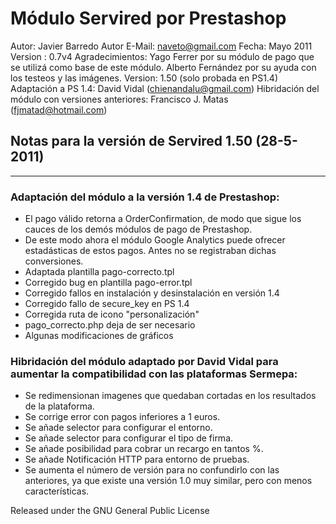 # Módulo Servired por Prestashop
Autor: Javier Barredo
Autor E-Mail: naveto@gmail.com
Fecha: Mayo 2011
Version : 0.7v4
Agradecimientos: Yago Ferrer por su módulo de pago que se utilizá como base de este módulo.
Alberto Fernández por su ayuda con los testeos y las imágenes.
Version: 1.50 (solo probada en PS1.4)
Adaptación a PS 1.4: David Vidal (chienandalu@gmail.com)
Hibridación del módulo con versiones anteriores: Francisco J. Matas (fjmatad@hotmail.com)

## Notas para la versión de Servired 1.50 (28-5-2011)
--------------------------------

### Adaptación del módulo a la versión 1.4 de Prestashop:

* El pago válido retorna a OrderConfirmation, de modo que sigue los cauces de los demós módulos de pago de Prestashop.
* De este modo ahora el módulo Google Analytics puede ofrecer estadásticas de estos pagos. Antes no se registraban dichas conversiones.
* Adaptada plantilla pago-correcto.tpl
* Corregido bug en plantilla pago-error.tpl
* Corregido fallos en instalación y desinstalación en versión 1.4
* Corregido fallo de secure_key en PS 1.4
* Corregida ruta de icono "personalización"
* pago_correcto.php deja de ser necesario
* Algunas modificaciones de gráficos

### Hibridación del módulo adaptado por David Vidal para aumentar la compatibilidad con las plataformas Sermepa:
* Se redimensionan imagenes que quedaban cortadas en los resultados de la plataforma.
* Se corrige error con pagos inferiores a 1 euros.
* Se añade selector para configurar el entorno.
* Se añade selector para configurar el tipo de firma.
* Se añade posibilidad para cobrar un recargo en tantos %.
* Se añade Notificación HTTP para entorno de pruebas.
* Se aumenta el número de versión para no confundirlo con las anteriores, ya que existe una versión 1.0 muy similar, pero con menos características.

Released under the GNU General Public License